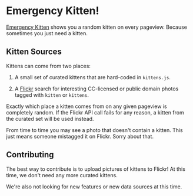 # Emergency Kitten!

[Emergency Kitten](https://www.emergencykitten.com) shows you a random kitten on every pageview. Because sometimes you just need a kitten.

## Kitten Sources

Kittens can come from two places:

1.   A small set of curated kittens that are hard-coded in `kittens.js`.

2.   A [Flickr](https://www.flickr.com/) search for interesting CC-licensed or public domain photos tagged with `kitten` or `kittens`.

Exactly which place a kitten comes from on any given pageview is completely random. If the Flickr API call fails for any reason, a kitten from the curated set will be used instead.

From time to time you may see a photo that doesn't contain a kitten. This just means someone mistagged it on Flickr. Sorry about that.

## Contributing

The best way to contribute is to upload pictures of kittens to Flickr! At this time, we don't need any more curated kittens.

We're also not looking for new features or new data sources at this time.
